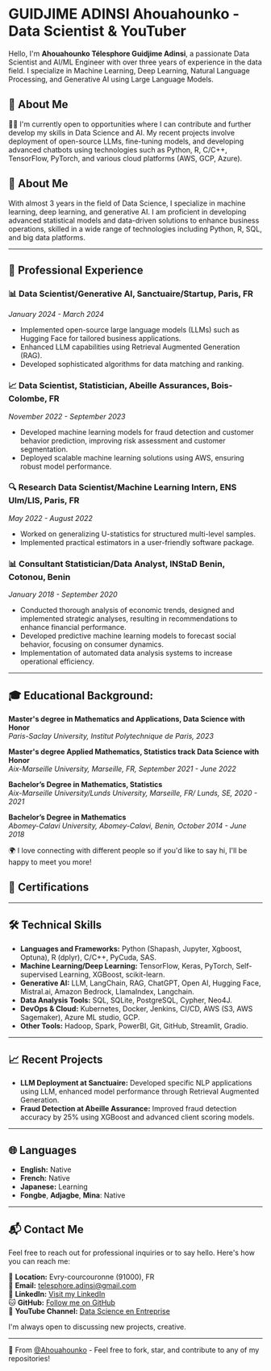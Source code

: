 # GUIDJIME ADINSI Ahouahounko - Data Scientist & YouTuber

Hello, I'm **Ahouahounko Télesphore Guidjime Adinsi**, a passionate Data Scientist and AI/ML Engineer with over three years of experience in the data field. I specialize in Machine Learning, Deep Learning, Natural Language Processing, and Generative AI using Large Language Models.

## 🚀 About Me

👨‍💻 I'm currently open to opportunities where I can contribute and further develop my skills in Data Science and AI. My recent projects involve deployment of open-source LLMs, fine-tuning models, and developing advanced chatbots using technologies such as Python, R, C/C++, TensorFlow, PyTorch, and various cloud platforms (AWS, GCP, Azure).

## 🎯 About Me

With almost 3 years in the field of Data Science, I specialize in machine learning, deep learning, and generative AI. I am proficient in developing advanced statistical models and data-driven solutions to enhance business operations, skilled in a wide range of technologies including Python, R, SQL, and big data platforms.

---

## 🏢 **Professional Experience**

### 📊 Data Scientist/Generative AI, Sanctuaire/Startup, Paris, FR
*January 2024 - March 2024*
- Implemented open-source large language models (LLMs) such as Hugging Face for tailored business applications.
- Enhanced LLM capabilities using Retrieval Augmented Generation (RAG).
- Developed sophisticated algorithms for data matching and ranking.

### 📈 Data Scientist, Statistician, Abeille Assurances, Bois-Colombe, FR
*November 2022 - September 2023*
- Developed machine learning models for fraud detection and customer behavior prediction, improving risk assessment and customer segmentation.
- Deployed scalable machine learning solutions using AWS, ensuring robust model performance.

### 🔍 Research Data Scientist/Machine Learning Intern, ENS Ulm/LIS, Paris, FR
*May 2022 - August 2022*
- Worked on generalizing U-statistics for structured multi-level samples.
- Implemented practical estimators in a user-friendly software package.

### 📊 Consultant Statistician/Data Analyst, INStaD Benin, Cotonou, Benin
*January 2018 - September 2020*
- Conducted thorough analysis of economic trends, designed and implemented strategic analyses, resulting in recommendations to enhance financial performance.
- Developed predictive machine learning models to forecast social behavior, focusing on consumer dynamics.
- Implementation of automated data analysis systems to increase operational efficiency.

---

## 🎓 **Educational Background:** 

**Master's degree in Mathematics and Applications, Data Science with Honor**   
*Paris-Saclay University, Institut Polytechnique de Paris, 2023*

**Master's degree Applied Mathematics, Statistics track Data Science with Honor**  
*Aix-Marseille University, Marseille, FR, September 2021 - June 2022*

**Bachelor’s Degree in Mathematics, Statistics**  
*Aix-Marseille University/Lunds University, Marseille, FR/ Lunds, SE, 2020 - 2021*

**Bachelor’s Degree in Mathematics**  
*Abomey-Calavi University, Abomey-Calavi, Benin, October 2014 - June 2018*

🌍 I love connecting with different people so if you'd like to say hi, I'll be happy to meet you more!

## 📜 **Certifications**

---

## 🛠️ Technical Skills

- **Languages and Frameworks:** Python (Shapash, Jupyter, Xgboost, Optuna), R (dplyr), C/C++, PyCuda, SAS.
- **Machine Learning/Deep Learning:** TensorFlow, Keras, PyTorch, Self-supervised Learning, XGBoost, scikit-learn.
- **Generative AI:** LLM, LangChain, RAG, ChatGPT, Open AI, Hugging Face, Mistral.ai, Amazon Bedrock, LlamaIndex, Langchain.
- **Data Analysis Tools:** SQL, SQLite, PostgreSQL, Cypher, Neo4J.
- **DevOps & Cloud:** Kubernetes, Docker, Jenkins, CI/CD, AWS (S3, AWS Sagemaker), Azure ML studio, GCP.
- **Other Tools:** Hadoop, Spark, PowerBI, Git, GitHub, Streamlit, Gradio.

---

## 📈 Recent Projects

- **LLM Deployment at Sanctuaire:** Developed specific NLP applications using LLM, enhanced model performance through Retrieval Augmented Generation.
- **Fraud Detection at Abeille Assurance:** Improved fraud detection accuracy by 25% using XGBoost and advanced client scoring models.

---

## 🌐 Languages

- **English:** Native
- **French:** Native
- **Japanese:** Learning
- **Fongbe**, **Adjagbe**, **Mina**: Native 

---

## 📬 Contact Me

Feel free to reach out for professional inquiries or to say hello. Here's how you can reach me:

📍 **Location:** Evry-courcouronne (91000), FR   
📧 **Email:** [telesphore.adinsi@gmail.com](mailto:telesphore.adinsi@gmail.com)  
🔗 **LinkedIn:** [Visit my LinkedIn](https://www.linkedin.com/in/guidjimedata/)  
🐱 **GitHub:** [Follow me on GitHub](https://github.com/Ahouahounko)  
🎥 **YouTube Channel:** [Data Science en Entreprise](https://www.youtube.com/@DataScienceenEntreprise)
  
I'm always open to discussing new projects, creative.

---

🌟 From [@Ahouahounko](https://github.com/Ahouahounko) - Feel free to fork, star, and contribute to any of my repositories!

